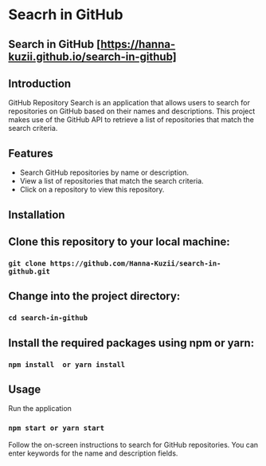 # Seacrh in GitHub
## Search in GitHub [https://hanna-kuzii.github.io/search-in-github]
## Introduction
GitHub Repository Search is an application that allows users to search for repositories on GitHub based on their names and descriptions. This project makes use of the GitHub API to retrieve a list of repositories that match the search criteria.

## Features
- Search GitHub repositories by name or description.
- View a list of repositories that match the search criteria.
- Click on a repository to view this repository.


## Installation

## Clone this repository to your local machine:
 ### `git clone https://github.com/Hanna-Kuzii/search-in-github.git`
## Change into the project directory:
 ### `cd search-in-github`
## Install the required packages using npm or yarn:
 ### `npm install  or yarn install`
## Usage
  Run the application
   ### `npm start or yarn start`
 
Follow the on-screen instructions to search for GitHub repositories. You can enter keywords for the name and description fields.

